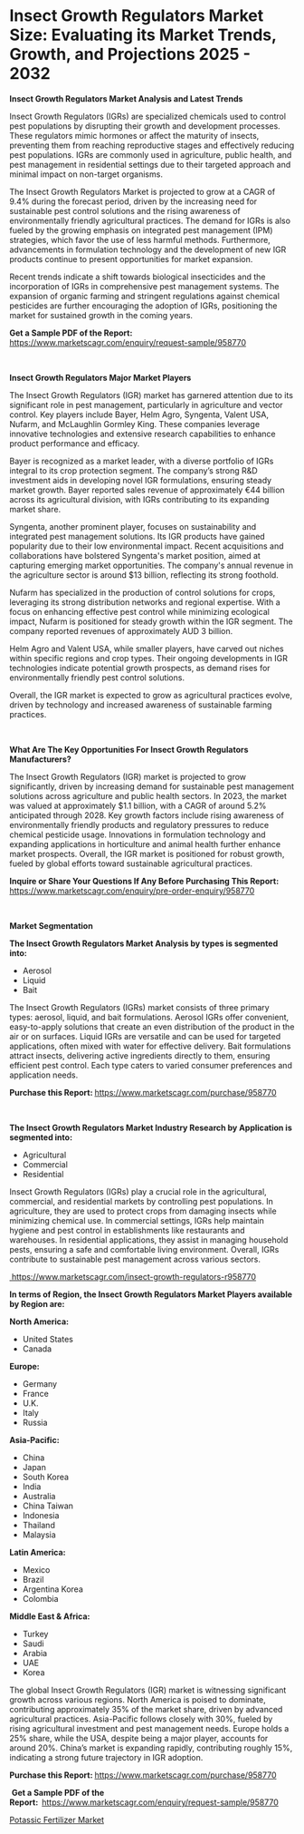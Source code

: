<p><h1>Insect Growth Regulators Market Size: Evaluating its Market Trends, Growth, and Projections 2025 - 2032</h1></p><p><strong>Insect Growth Regulators Market Analysis and Latest Trends</strong></p>
<p><p>Insect Growth Regulators (IGRs) are specialized chemicals used to control pest populations by disrupting their growth and development processes. These regulators mimic hormones or affect the maturity of insects, preventing them from reaching reproductive stages and effectively reducing pest populations. IGRs are commonly used in agriculture, public health, and pest management in residential settings due to their targeted approach and minimal impact on non-target organisms.</p><p>The Insect Growth Regulators Market is projected to grow at a CAGR of 9.4% during the forecast period, driven by the increasing need for sustainable pest control solutions and the rising awareness of environmentally friendly agricultural practices. The demand for IGRs is also fueled by the growing emphasis on integrated pest management (IPM) strategies, which favor the use of less harmful methods. Furthermore, advancements in formulation technology and the development of new IGR products continue to present opportunities for market expansion.</p><p>Recent trends indicate a shift towards biological insecticides and the incorporation of IGRs in comprehensive pest management systems. The expansion of organic farming and stringent regulations against chemical pesticides are further encouraging the adoption of IGRs, positioning the market for sustained growth in the coming years.</p></p>
<p><strong>Get a Sample PDF of the Report:&nbsp;</strong> <a href="https://www.marketscagr.com/enquiry/request-sample/958770?utm_campaign=2994&utm_medium=2&utm_source=Github&utm_content=ia&utm_term=02042025&utm_id=insect-growth-regulators">https://www.marketscagr.com/enquiry/request-sample/958770</a></p>
<p>&nbsp;</p>
<p><strong>Insect Growth Regulators Major Market Players</strong></p>
<p><p>The Insect Growth Regulators (IGR) market has garnered attention due to its significant role in pest management, particularly in agriculture and vector control. Key players include Bayer, Helm Agro, Syngenta, Valent USA, Nufarm, and McLaughlin Gormley King. These companies leverage innovative technologies and extensive research capabilities to enhance product performance and efficacy.</p><p>Bayer is recognized as a market leader, with a diverse portfolio of IGRs integral to its crop protection segment. The company’s strong R&D investment aids in developing novel IGR formulations, ensuring steady market growth. Bayer reported sales revenue of approximately €44 billion across its agricultural division, with IGRs contributing to its expanding market share.</p><p>Syngenta, another prominent player, focuses on sustainability and integrated pest management solutions. Its IGR products have gained popularity due to their low environmental impact. Recent acquisitions and collaborations have bolstered Syngenta's market position, aimed at capturing emerging market opportunities. The company's annual revenue in the agriculture sector is around $13 billion, reflecting its strong foothold.</p><p>Nufarm has specialized in the production of control solutions for crops, leveraging its strong distribution networks and regional expertise. With a focus on enhancing effective pest control while minimizing ecological impact, Nufarm is positioned for steady growth within the IGR segment. The company reported revenues of approximately AUD 3 billion.</p><p>Helm Agro and Valent USA, while smaller players, have carved out niches within specific regions and crop types. Their ongoing developments in IGR technologies indicate potential growth prospects, as demand rises for environmentally friendly pest control solutions.</p><p>Overall, the IGR market is expected to grow as agricultural practices evolve, driven by technology and increased awareness of sustainable farming practices.</p></p>
<p>&nbsp;</p>
<p><strong>What Are The Key Opportunities For Insect Growth Regulators Manufacturers?</strong></p>
<p><p>The Insect Growth Regulators (IGR) market is projected to grow significantly, driven by increasing demand for sustainable pest management solutions across agriculture and public health sectors. In 2023, the market was valued at approximately $1.1 billion, with a CAGR of around 5.2% anticipated through 2028. Key growth factors include rising awareness of environmentally friendly products and regulatory pressures to reduce chemical pesticide usage. Innovations in formulation technology and expanding applications in horticulture and animal health further enhance market prospects. Overall, the IGR market is positioned for robust growth, fueled by global efforts toward sustainable agricultural practices.</p></p>
<p><strong>Inquire or Share Your Questions If Any Before Purchasing This Report:</strong> <a href="https://www.marketscagr.com/enquiry/pre-order-enquiry/958770?utm_campaign=2994&utm_medium=2&utm_source=Github&utm_content=ia&utm_term=02042025&utm_id=insect-growth-regulators">https://www.marketscagr.com/enquiry/pre-order-enquiry/958770</a></p>
<p>&nbsp;</p>
<p><strong>Market Segmentation</strong></p>
<p><strong>The Insect Growth Regulators Market Analysis by types is segmented into:</strong></p>
<p><ul><li>Aerosol</li><li>Liquid</li><li>Bait</li></ul></p>
<p><p>The Insect Growth Regulators (IGRs) market consists of three primary types: aerosol, liquid, and bait formulations. Aerosol IGRs offer convenient, easy-to-apply solutions that create an even distribution of the product in the air or on surfaces. Liquid IGRs are versatile and can be used for targeted applications, often mixed with water for effective delivery. Bait formulations attract insects, delivering active ingredients directly to them, ensuring efficient pest control. Each type caters to varied consumer preferences and application needs.</p></p>
<p><strong>Purchase this Report:&nbsp;</strong><a href="https://www.marketscagr.com/purchase/958770?utm_campaign=2994&utm_medium=2&utm_source=Github&utm_content=ia&utm_term=02042025&utm_id=insect-growth-regulators">https://www.marketscagr.com/purchase/958770</a></p>
<p>&nbsp;</p>
<p><strong>The Insect Growth Regulators Market Industry Research by Application is segmented into:</strong></p>
<p><ul><li>Agricultural</li><li>Commercial</li><li>Residential</li></ul></p>
<p><p>Insect Growth Regulators (IGRs) play a crucial role in the agricultural, commercial, and residential markets by controlling pest populations. In agriculture, they are used to protect crops from damaging insects while minimizing chemical use. In commercial settings, IGRs help maintain hygiene and pest control in establishments like restaurants and warehouses. In residential applications, they assist in managing household pests, ensuring a safe and comfortable living environment. Overall, IGRs contribute to sustainable pest management across various sectors.</p></p>
<p><a href="https://www.marketscagr.com/insect-growth-regulators-r958770?utm_campaign=2994&utm_medium=2&utm_source=Github&utm_content=ia&utm_term=02042025&utm_id=insect-growth-regulators">&nbsp;https://www.marketscagr.com/insect-growth-regulators-r958770</a></p>
<p><strong>In terms of Region, the Insect Growth Regulators Market Players available by Region are:</strong></p>
<p>
    <p> <strong> North America: </strong>
        <ul>
            <li>United States</li>
            <li>Canada</li>
        </ul>
        </p> 
    <p> <strong> Europe: </strong>
        <ul>
            <li>Germany</li>
            <li>France</li>
            <li>U.K.</li>
            <li>Italy</li>
            <li>Russia</li>
        </ul>
        </p> 
    <p> <strong> Asia-Pacific: </strong>
        <ul>
            <li>China</li>
            <li>Japan</li>
            <li>South Korea</li>
            <li>India</li>
            <li>Australia</li>
            <li>China Taiwan</li>
            <li>Indonesia</li>
            <li>Thailand</li>
            <li>Malaysia</li>
        </ul>
        </p> 
    <p> <strong> Latin America: </strong>
        <ul>
            <li>Mexico</li>
            <li>Brazil</li>
            <li>Argentina Korea</li>
            <li>Colombia</li>
        </ul>
        </p> 
    <p> <strong> Middle East & Africa: </strong>
        <ul>
            <li>Turkey</li>
            <li>Saudi</li>
            <li>Arabia</li>
            <li>UAE</li>
            <li>Korea</li>
        </ul>
    </p>
    </p>
<p><p>The global Insect Growth Regulators (IGR) market is witnessing significant growth across various regions. North America is poised to dominate, contributing approximately 35% of the market share, driven by advanced agricultural practices. Asia-Pacific follows closely with 30%, fueled by rising agricultural investment and pest management needs. Europe holds a 25% share, while the USA, despite being a major player, accounts for around 20%. China’s market is expanding rapidly, contributing roughly 15%, indicating a strong future trajectory in IGR adoption.</p></p>
<p><strong>Purchase this Report: </strong><a href="https://www.marketscagr.com/purchase/958770?utm_campaign=2994&utm_medium=2&utm_source=Github&utm_content=ia&utm_term=02042025&utm_id=insect-growth-regulators">https://www.marketscagr.com/purchase/958770</a></p>
<p>&nbsp;<strong>Get a Sample PDF of the Report:&nbsp;&nbsp;</strong><a href="https://www.marketscagr.com/enquiry/request-sample/958770?utm_campaign=2994&utm_medium=2&utm_source=Github&utm_content=ia&utm_term=02042025&utm_id=insect-growth-regulators">https://www.marketscagr.com/enquiry/request-sample/958770</a></p>
<p><strong></strong></p>
<p><p><a href="https://github.com/boysabotzoc/Market-Research-Report-List-1/blob/main/potassic-fertilizer-market.md?utm_campaign=2994&utm_medium=2&utm_source=Github&utm_content=ia&utm_term=02042025&utm_id=insect-growth-regulators">Potassic Fertilizer Market</a></p></p>